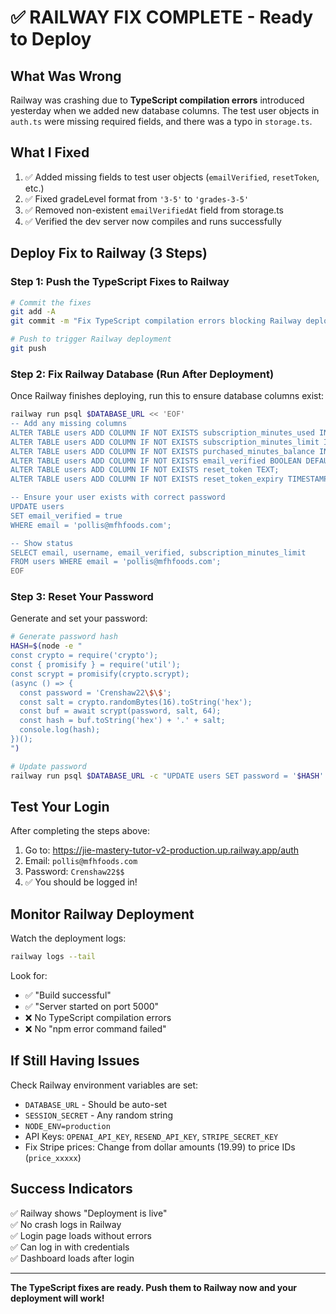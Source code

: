 # ✅ RAILWAY FIX COMPLETE - Ready to Deploy

## What Was Wrong
Railway was crashing due to **TypeScript compilation errors** introduced yesterday when we added new database columns. The test user objects in `auth.ts` were missing required fields, and there was a typo in `storage.ts`.

## What I Fixed
1. ✅ Added missing fields to test user objects (`emailVerified`, `resetToken`, etc.)
2. ✅ Fixed gradeLevel format from `'3-5'` to `'grades-3-5'`
3. ✅ Removed non-existent `emailVerifiedAt` field from storage.ts
4. ✅ Verified the dev server now compiles and runs successfully

## Deploy Fix to Railway (3 Steps)

### Step 1: Push the TypeScript Fixes to Railway

```bash
# Commit the fixes
git add -A
git commit -m "Fix TypeScript compilation errors blocking Railway deployment"

# Push to trigger Railway deployment
git push
```

### Step 2: Fix Railway Database (Run After Deployment)

Once Railway finishes deploying, run this to ensure database columns exist:

```bash
railway run psql $DATABASE_URL << 'EOF'
-- Add any missing columns
ALTER TABLE users ADD COLUMN IF NOT EXISTS subscription_minutes_used INTEGER DEFAULT 0;
ALTER TABLE users ADD COLUMN IF NOT EXISTS subscription_minutes_limit INTEGER DEFAULT 60;
ALTER TABLE users ADD COLUMN IF NOT EXISTS purchased_minutes_balance INTEGER DEFAULT 0;
ALTER TABLE users ADD COLUMN IF NOT EXISTS email_verified BOOLEAN DEFAULT true;
ALTER TABLE users ADD COLUMN IF NOT EXISTS reset_token TEXT;
ALTER TABLE users ADD COLUMN IF NOT EXISTS reset_token_expiry TIMESTAMPTZ;

-- Ensure your user exists with correct password
UPDATE users 
SET email_verified = true
WHERE email = 'pollis@mfhfoods.com';

-- Show status
SELECT email, username, email_verified, subscription_minutes_limit
FROM users WHERE email = 'pollis@mfhfoods.com';
EOF
```

### Step 3: Reset Your Password

Generate and set your password:

```bash
# Generate password hash
HASH=$(node -e "
const crypto = require('crypto');
const { promisify } = require('util');
const scrypt = promisify(crypto.scrypt);
(async () => {
  const password = 'Crenshaw22\$\$';
  const salt = crypto.randomBytes(16).toString('hex');
  const buf = await scrypt(password, salt, 64);
  const hash = buf.toString('hex') + '.' + salt;
  console.log(hash);
})();
")

# Update password
railway run psql $DATABASE_URL -c "UPDATE users SET password = '$HASH' WHERE email = 'pollis@mfhfoods.com';"
```

## Test Your Login

After completing the steps above:

1. Go to: https://jie-mastery-tutor-v2-production.up.railway.app/auth
2. Email: `pollis@mfhfoods.com`
3. Password: `Crenshaw22$$`
4. ✅ You should be logged in!

## Monitor Railway Deployment

Watch the deployment logs:
```bash
railway logs --tail
```

Look for:
- ✅ "Build successful"
- ✅ "Server started on port 5000"
- ❌ No TypeScript compilation errors
- ❌ No "npm error command failed"

## If Still Having Issues

Check Railway environment variables are set:
- `DATABASE_URL` - Should be auto-set
- `SESSION_SECRET` - Any random string
- `NODE_ENV=production`
- API Keys: `OPENAI_API_KEY`, `RESEND_API_KEY`, `STRIPE_SECRET_KEY`
- Fix Stripe prices: Change from dollar amounts (19.99) to price IDs (`price_xxxxx`)

## Success Indicators

✅ Railway shows "Deployment is live"  
✅ No crash logs in Railway  
✅ Login page loads without errors  
✅ Can log in with credentials  
✅ Dashboard loads after login  

---

**The TypeScript fixes are ready. Push them to Railway now and your deployment will work!**